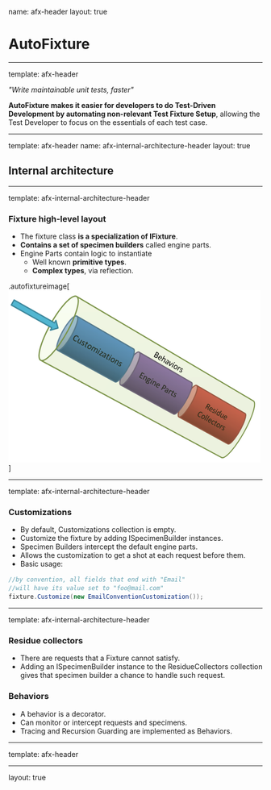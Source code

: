 name: afx-header
layout: true

# AutoFixture

---
template: afx-header

*"Write maintainable unit tests, faster"*

**AutoFixture makes it easier for developers to do Test-Driven Development by automating non-relevant Test Fixture Setup**, allowing the Test Developer to focus on the essentials of each test case.

---
template: afx-header
name: afx-internal-architecture-header
layout: true

## Internal architecture

---
template: afx-internal-architecture-header

### Fixture high-level layout

* The fixture class **is a specialization of IFixture**.
* **Contains a set of specimen builders** called engine parts.
* Engine Parts contain logic to instantiate
	* Well known **primitive types**.
	* **Complex types**, via reflection.

.autofixtureimage[![](./img/thirdparties-autofixture-architecture.png)]

---
template: afx-internal-architecture-header

### Customizations

* By default, Customizations collection is empty.
* Customize the fixture by adding ISpecimenBuilder instances.
* Specimen Builders intercept the default engine parts.
* Allows the customization to get a shot at each request before them.
* Basic usage:
```csharp
//by convention, all fields that end with "Email"
//will have its value set to "foo@mail.com"
fixture.Customize(new EmailConventionCustomization());
```

---
template: afx-internal-architecture-header

### Residue collectors

* There are requests that a Fixture cannot satisfy.
* Adding an ISpecimenBuilder instance to the ResidueCollectors collection gives that specimen builder a chance to handle such request.

### Behaviors

* A behavior is a decorator.
* Can monitor or intercept requests and specimens.
* Tracing and Recursion Guarding are implemented as Behaviors.

---
template: afx-header



---
layout: true